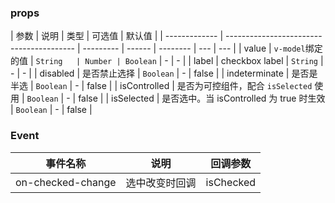 <fa-anchor label="API" />

### props

| 参数          | 说明                                     | 类型      | 可选值 | 默认值   |
| ------------- | ---------------------------------------- | --------- | ------ | -------- | --- | --- |
| value         | `v-model`绑定的值                        | `String   | Number | Boolean` | -   | -   |
| label         | checkbox label                           | `String`  | -      | -        |
| disabled      | 是否禁止选择                             | `Boolean` | -      | false    |
| indeterminate | 是否是半选                               | `Boolean` | -      | false    |
| isControlled  | 是否为可控组件，配合 `isSelected` 使用   | `Boolean` | -      | false    |
| isSelected    | 是否选中。当 isControlled 为 true 时生效 | `Boolean` | -      | false    |

### Event

| 事件名称          | 说明           | 回调参数  |
| ----------------- | -------------- | --------- |
| on-checked-change | 选中改变时回调 | isChecked |
